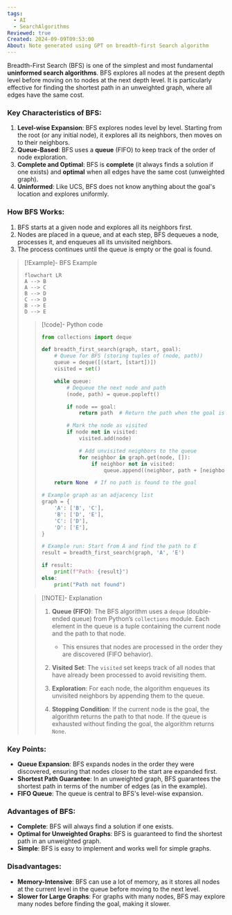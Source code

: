 ```yaml
---
tags:
  - AI
  - SearchAlgorithms
Reviewed: true
Created: 2024-09-09T09:53:00
About: Note generated using GPT on breadth-first Search algorithm
---
```



Breadth-First Search (BFS) is one of the simplest and most fundamental **uninformed search algorithms**. BFS explores all nodes at the present depth level before moving on to nodes at the next depth level. It is particularly effective for finding the shortest path in an unweighted graph, where all edges have the same cost.

### Key Characteristics of BFS:

1. **Level-wise Expansion**: BFS explores nodes level by level. Starting from the root (or any initial node), it explores all its neighbors, then moves on to their neighbors.
2. **Queue-Based**: BFS uses a **queue** (FIFO) to keep track of the order of node exploration.
3. **Complete and Optimal**: BFS is **complete** (it always finds a solution if one exists) and **optimal** when all edges have the same cost (unweighted graph).
4. **Uninformed**: Like UCS, BFS does not know anything about the goal's location and explores uniformly.

### How BFS Works:

1. BFS starts at a given node and explores all its neighbors first.
2. Nodes are placed in a queue, and at each step, BFS dequeues a node, processes it, and enqueues all its unvisited neighbors.
3. The process continues until the queue is empty or the goal is found.

> [!Example]- BFS Example
> 
> ```mermaid
> flowchart LR
> A --> B
> A --> C
> B --> D
> C --> D
> B --> E
> D --> E
> ```
> 
> > [!code]- Python code
> > ```python
> > from collections import deque
> > 
> > def breadth_first_search(graph, start, goal):
> >     # Queue for BFS (storing tuples of (node, path))
> >     queue = deque([(start, [start])])
> >     visited = set()
> > 
> >     while queue:
> >         # Dequeue the next node and path
> >         (node, path) = queue.popleft()
> > 
> >         if node == goal:
> >             return path  # Return the path when the goal is found
> > 
> >         # Mark the node as visited
> >         if node not in visited:
> >             visited.add(node)
> > 
> >             # Add unvisited neighbors to the queue
> >             for neighbor in graph.get(node, []):
> >                 if neighbor not in visited:
> >                     queue.append((neighbor, path + [neighbor]))
> > 
> >     return None  # If no path is found to the goal
> > 
> > # Example graph as an adjacency list
> > graph = {
> >     'A': ['B', 'C'],
> >     'B': ['D', 'E'],
> >     'C': ['D'],
> >     'D': ['E'],
> > }
> > 
> > # Example run: Start from A and find the path to E
> > result = breadth_first_search(graph, 'A', 'E')
> > 
> > if result:
> >     print(f"Path: {result}")
> > else:
> >     print("Path not found")
> > 
> > ```
> 
> > [!NOTE]- Explanation
> > 1. **Queue (FIFO)**: The BFS algorithm uses a `deque` (double-ended queue) from Python’s `collections` module. Each element in the queue is a tuple containing the current node and the path to that node.
> >     
> >     - This ensures that nodes are processed in the order they are discovered (FIFO behavior).
> > 2. **Visited Set**: The `visited` set keeps track of all nodes that have already been processed to avoid revisiting them.
> >     
> > 3. **Exploration**: For each node, the algorithm enqueues its unvisited neighbors by appending them to the queue.
> >     
> > 4. **Stopping Condition**: If the current node is the goal, the algorithm returns the path to that node. If the queue is exhausted without finding the goal, the algorithm returns `None`.
> 

### Key Points:

- **Queue Expansion**: BFS expands nodes in the order they were discovered, ensuring that nodes closer to the start are expanded first.
- **Shortest Path Guarantee**: In an unweighted graph, BFS guarantees the shortest path in terms of the number of edges (as in the example).
- **FIFO Queue**: The queue is central to BFS's level-wise expansion.

### Advantages of BFS:

- **Complete**: BFS will always find a solution if one exists.
- **Optimal for Unweighted Graphs**: BFS is guaranteed to find the shortest path in an unweighted graph.
- **Simple**: BFS is easy to implement and works well for simple graphs.

### Disadvantages:

- **Memory-Intensive**: BFS can use a lot of memory, as it stores all nodes at the current level in the queue before moving to the next level.
- **Slower for Large Graphs**: For graphs with many nodes, BFS may explore many nodes before finding the goal, making it slower.